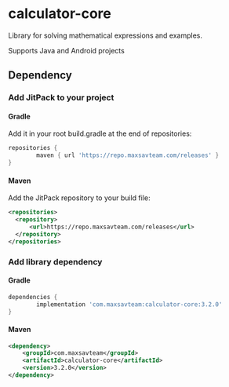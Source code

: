 # calculator-core
Library for solving mathematical expressions and examples.

Supports Java and Android projects

## Dependency
### Add JitPack to your project
#### Gradle  
Add it in your root build.gradle at the end of repositories:
```groovy
repositories {
        maven { url 'https://repo.maxsavteam.com/releases' }
}
```
#### Maven
Add the JitPack repository to your build file:
```xml
<repositories>
  <repository>
      <url>https://repo.maxsavteam.com/releases</url>
  </repository>
</repositories>
```
### Add library dependency
#### Gradle
```groovy
dependencies {
        implementation 'com.maxsavteam:calculator-core:3.2.0'
}
```
#### Maven
```xml
<dependency>
    <groupId>com.maxsavteam</groupId>
    <artifactId>calculator-core</artifactId>
    <version>3.2.0</version>
</dependency>
```

